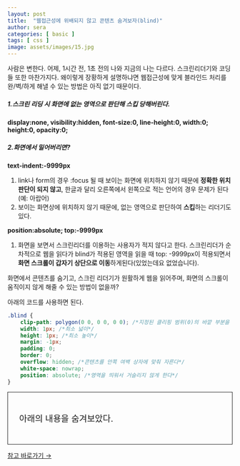 ```yaml
---
layout: post
title:  "웹접근성에 위배되지 않고 콘텐츠 숨겨보자(blind)"
author: sera
categories: [ basic ]
tags: [ css ]
image: assets/images/15.jpg
---
```


사람은 변한다. 어제, 1시간 전, 1초 전의 나와 지금의 나는 다르다. 스크린리더기와 코딩들 또한 마찬가지다.
왜이렇게 장황하게 설명하냐면 웹접근성에 맞게 블라인드 처리를 완/벽/하게 해낼 수 있는 방법은 아직 없기 때문이다.


##### 1.스크린 리딩 시 화면에 없는 영역으로 판단해 스킵 당해버린다.
**display:none, visibility:hidden, font-size:0, line-height:0, width:0; height:0, opacity:0;**

##### 2.화면에서 밀어버리면?
**text-indent:-9999px**

1. link나 form의 경우 :focus 될 때 보이는 화면에 위치하지 않기 때문에 **정확한 위치 판단이 되지 않고**, 한글과 달리 오른쪽에서 왼쪽으로 적는 언어의 경우 문제가 된다(예: 아랍어)
2. 보이는 화면상에 위치하지 않기 때문에, 없는 영역으로 판단하여 **스킵**하는 리더기도 있다.

**position:absolute; top:-9999px**

1. 화면을 보면서 스크린리더를 이용하는 사용자가 적지 않다고 한다. 스크린리더가 순차적으로 웹을 읽다가 blind가 적용된 영역을 읽을 때 top: -9999px이 적용되면서 **화면 스크롤이 갑자기 상단으로 이동**하게된다(있었는데요 없었습니다).



화면에서 콘텐츠를 숨기고, 스크린 리더기가 원활하게 웹을 읽어주며, 화면의 스크롤이 움직이지 않게 해줄 수 있는 방법이 없을까?

아래의 코드를 사용하면 된다.

```css
.blind {
    clip-path: polygon(0 0, 0 0, 0 0); /*지정된 클리핑 범위(0)의 바깥 부분을 숨겨준다*/
    width: 1px; /*최소 넓이*/
    height: 1px; /*최소 높이*/
    margin: -1px;
    padding: 0;
    border: 0;
    overflow: hidden; /*콘텐츠를 안쪽 여백 상자에 맞춰 자른다*/
    white-space: nowrap;
    position: absolute; /*영역을 띄워서 거슬리지 않게 한다*/
}
```
<style>
	.blindBox{padding:5%;border:1px solid;}
	.blindBox p{font-size: 1.2rem}
.blind {
    clip-path: polygon(0 0, 0 0, 0 0); /*지정된 클리핑 범위(0)의 바깥 부분을 숨겨준다*/
    width: 1px; /*최소 넓이*/
    height: 1px; /*최소 높이*/
    margin: -1px;
    padding: 0;
    border: 0;
    overflow: hidden; /*콘텐츠를 안쪽 여백 상자에 맞춰 자른다*/
    white-space: nowrap;
    position: absolute; /*영역을 띄워서 거슬리지 않게 한다*/
}
</style>
<div class="blindBox">
	<p>아래의 내용을 숨겨보았다.</p>
	<p class="blind">
		今正音之作
		<br>이제 훈민정음을 만드는 것은
		<br>初非智營而力索
		<br>처음부터 슬기로 마련하고, 애써서 찾은 것이 아니라
		<br>但因其聲音而極其理而已.
		<br>다만 그 (원래에 있는)성음(의 원리)을 바탕으로 이치를 다한 것 뿐이다.
		<br>理旣不二 則何得不與天地鬼神同其用也.
		<br>처음부터 이치는 둘이 아니니 어찌 천지 자연, (변화를 주관하는) 귀신과 그 사용을 같이 하지 않을 수 있겠는가?
		<br>正音二十八字 各象其形而制之.
		<br>훈민정음 스물 여덟자는 각각 그 모양을 본떠서 만들었다.
		<br>
		<br>— 《훈민정음 해례》(訓民正音解例), 〈제자해〉(制字解)
	</p>
</div>

<a target="_blank" href="https://www.youtube.com/watch?v=kidbJ82Eukg" class="btn btn-outline-dark"> 참고 바로가기 &rarr;</a>
